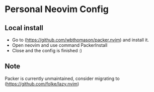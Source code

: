 # Personal Neovim Config

## Local install

* Go to (https://github.com/wbthomason/packer.nvim) and install it.
* Open neovim and use command PackerInstall
* Close and the config is finished :)

## Note

Packer is currently unmaintained, consider migrating to (https://github.com/folke/lazy.nvim)

